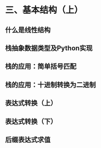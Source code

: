 # 三、基本结构（上）

## 什么是线性结构 
## 栈抽象数据类型及Python实现 
## 栈的应用：简单括号匹配 
## 栈的应用：十进制转换为二进制 
## 表达式转换（上） 
## 表达式转换（下） 
## 后缀表达式求值 